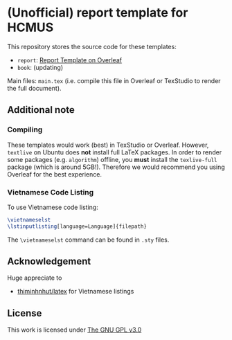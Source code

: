 # (Unofficial) report template for HCMUS

This repository stores the source code for these templates:

- `report`: [Report Template on Overleaf](https://www.overleaf.com/latex/templates/hcmus-report-template/zyrhmsxynwqs)
- `book`: (updating)

Main files: `main.tex` (i.e. compile this file in Overleaf or TexStudio to render the full document).

## Additional note

### Compiling

These templates would work (best) in TexStudio or Overleaf. However, `textlive` on Ubuntu does **not** install full LaTeX packages. In order to render some packages (e.g. `algorithm`) offline, you **must** install the `texlive-full` package (which is around 5GB!). Therefore we would recommend you using Overleaf for the best experience.

### Vietnamese Code Listing

To use Vietnamese code listing:

```tex
\vietnameselst
\lstinputlisting[language=Language]{filepath}
```

The `\vietnameselst` command can be found in `.sty` files.

## Acknowledgement

Huge appreciate to

- [thiminhnhut/latex](https://github.com/thiminhnhut/latex) for Vietnamese listings

## License

This work is licensed under [The GNU GPL v3.0](LICENSE)
